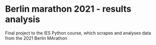 # Berlin marathon 2021 - results analysis
Final project to the IES Python course, which scrapes and analyses data from the 2021 Berlin MArathon
